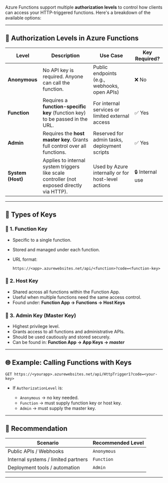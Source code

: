 Azure Functions support multiple **authorization levels** to control how clients can access your HTTP-triggered functions. Here's a breakdown of the available options:

---

## 🔐 **Authorization Levels in Azure Functions**

| Level             | Description                                                                                | Use Case                                           | Key Required?   |
| ----------------- | ------------------------------------------------------------------------------------------ | -------------------------------------------------- | --------------- |
| **Anonymous**     | No API key is required. Anyone can call the function.                                      | Public endpoints (e.g., webhooks, open APIs)       | ❌ No            |
| **Function**      | Requires a **function-specific key** (function key) to be passed in the URL.               | For internal services or limited external access   | ✅ Yes           |
| **Admin**         | Requires the **host master key**. Grants full control over all functions.                  | Reserved for admin tasks, deployment scripts       | ✅ Yes           |
| **System (Host)** | Applies to internal system triggers like scale controller (not exposed directly via HTTP). | Used by Azure internally or for host-level actions | 🔒 Internal use |

---

## 🔑 **Types of Keys**

### 🔹 1. **Function Key**

* Specific to a single function.
* Stored and managed under each function.
* URL format:

  ```
  https://<app>.azurewebsites.net/api/<function>?code=<function-key>
  ```

### 🔹 2. **Host Key**

* Shared across all functions within the Function App.
* Useful when multiple functions need the same access control.
* Found under: **Function App → Functions → Host Keys**

### 🔹 3. **Admin Key (Master Key)**

* Highest privilege level.
* Grants access to all functions and administrative APIs.
* Should be used cautiously and stored securely.
* Can be found in: **Function App → App Keys → *master***

---

## 🌐 Example: Calling Functions with Keys

```http
GET https://<yourapp>.azurewebsites.net/api/HttpTrigger1?code=<your-key>
```

* If `AuthorizationLevel` is:

  * `Anonymous` → no key needed.
  * `Function` → must supply function key or host key.
  * `Admin` → must supply the master key.

---

## 📌 Recommendation

| Scenario                            | Recommended Level |
| ----------------------------------- | ----------------- |
| Public APIs / Webhooks              | `Anonymous`       |
| Internal systems / limited partners | `Function`        |
| Deployment tools / automation       | `Admin`           |

---


